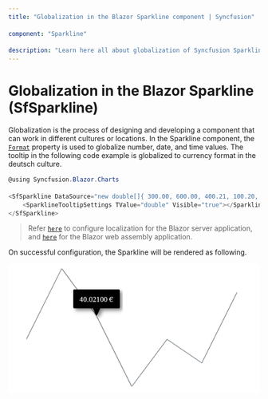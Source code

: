 ```yaml
---
title: "Globalization in the Blazor Sparkline component | Syncfusion"

component: "Sparkline"

description: "Learn here all about globalization of Syncfusion Sparkline (SfSparkline) component and more."
---
```


# Globalization in the Blazor Sparkline (SfSparkline)

Globalization is the process of designing and developing a component that can work in different cultures or locations. In the Sparkline component, the [`Format`](https://help.syncfusion.com/cr/blazor/Syncfusion.Blazor.Charts.SfSparkline-1.html#Syncfusion_Blazor_Charts_SfSparkline_1_Format) property is used to globalize number, date, and time values. The tooltip in the following code example is globalized to currency format in the deutsch culture.

```csharp
@using Syncfusion.Blazor.Charts

<SfSparkline DataSource="new double[]{ 300.00, 600.00, 400.21, 100.20, 300.70, 200.04, 500.00 }" Height="200px" Width="350px" Format="C">
    <SparklineTooltipSettings TValue="double" Visible="true"></SparklineTooltipSettings>
</SfSparkline>
```

> Refer [`here`](https://blazor.syncfusion.com/documentation/common/localization/#enable-localization-in-blazor-server-application) to configure localization for the Blazor server application, and [`here`](https://blazor.syncfusion.com/documentation/common/localization/#enable-localization-in-blazor-webassembly-application) for the Blazor web assembly application.

On successful configuration, the Sparkline will be rendered as following.

![Sparkline with globalization and localization](./images/localization/Localization.png)
